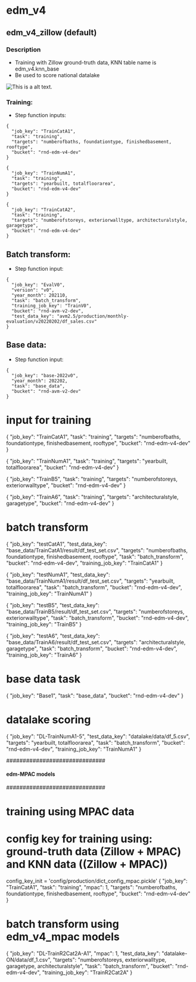 # edm_v4

## edm_v4_zillow (default)

### Description

* Training with Zillow ground-truth data, KNN table name is edm_v4.knn_base 
* Be used to score national datalake

![This is a alt text.](/image/sample.png "This is a sample image.")



### Training:
* Step function inputs:
``` 
{
  "job_key": "TrainCatA1",
  "task": "training",
  "targets": "numberofbaths, foundationtype, finishedbasement, rooftype",
  "bucket": "rnd-edm-v4-dev"
}

{
  "job_key": "TrainNumA1",
  "task": "training",
  "targets": "yearbuilt, totalfloorarea",
  "bucket": "rnd-edm-v4-dev"
}

{
  "job_key": "TrainCatA2",
  "task": "training",
  "targets": "numberofstoreys, exteriorwalltype, architecturalstyle, garagetype",
  "bucket": "rnd-edm-v4-dev"
}
```

## Batch transform:
* Step function input:
```
{
  "job_key": "EvalV0",
  "version": "v0",
  "year_month": 202110,
  "task": "batch_transform",
  "training_job_key": "TrainV0",
  "bucket": "rnd-avm-v2-dev",
  "test_data_key": "avm2.5/production/monthly-evaluation/v20220202/df_sales.csv"
}
```

## Base data:
* Step function input:
```
{
  "job_key": "base-2022v0",
  "year_month": 202202,
  "task": "base_data",
  "bucket": "rnd-avm-v2-dev"
}
```

# input for training
{
  "job_key": "TrainCatA1",
  "task": "training",
  "targets": "numberofbaths, foundationtype, finishedbasement, rooftype",
  "bucket": "rnd-edm-v4-dev"
}

{
  "job_key": "TrainNumA1",
  "task": "training",
  "targets": "yearbuilt, totalfloorarea",
  "bucket": "rnd-edm-v4-dev"
}

{
  "job_key": "TrainB5",
  "task": "training",
  "targets": "numberofstoreys, exteriorwalltype",
  "bucket": "rnd-edm-v4-dev"
}

{
  "job_key": "TrainA6",
  "task": "training",
  "targets": "architecturalstyle, garagetype",
  "bucket": "rnd-edm-v4-dev"
}

# batch transform
{
  "job_key": "testCatA1",
  "test_data_key": "base_data/TrainCatA1/result/df_test_set.csv",
  "targets": "numberofbaths, foundationtype, finishedbasement, rooftype",
  "task": "batch_transform",
  "bucket": "rnd-edm-v4-dev",
  "training_job_key": "TrainCatA1"
}

{
  "job_key": "testNumA1",
  "test_data_key": "base_data/TrainNumA1/result/df_test_set.csv",
  "targets": "yearbuilt, totalfloorarea",
  "task": "batch_transform",
  "bucket": "rnd-edm-v4-dev",
  "training_job_key": "TrainNumA1"
}

{
  "job_key": "testB5",
  "test_data_key": "base_data/TrainB5/result/df_test_set.csv",
  "targets": "numberofstoreys, exteriorwalltype",
  "task": "batch_transform",
  "bucket": "rnd-edm-v4-dev",
  "training_job_key": "TrainB5"
}

{
  "job_key": "testA6",
  "test_data_key": "base_data/TrainA6/result/df_test_set.csv",
  "targets": "architecturalstyle, garagetype",
  "task": "batch_transform",
  "bucket": "rnd-edm-v4-dev",
  "training_job_key": "TrainA6"
}

# base data task
{
  "job_key": "Base1",
  "task": "base_data",
  "bucket": "rnd-edm-v4-dev"
}

# datalake scoring
{
  "job_key": "DL-TrainNumA1-5",
  "test_data_key": "datalake/data/df_5.csv",
  "targets": "yearbuilt, totalfloorarea",
  "task": "batch_transform",
  "bucket": "rnd-edm-v4-dev",
  "training_job_key": "TrainNumA1"
}

##############################
#### edm-MPAC models #########
##############################


# training using MPAC data
# config key for training using: ground-truth data (Zillow + MPAC) and KNN data ((Zillow + MPAC))
config_key_init = 'config/production/dict_config_mpac.pickle'
{
  "job_key": "TrainCatA1",
  "task": "training",
  "mpac": 1,
  "targets": "numberofbaths, foundationtype, finishedbasement, rooftype",
  "bucket": "rnd-edm-v4-dev"
}

# batch transform using edm_v4_mpac models
{
  "job_key": "DL-TrainR2Cat2A-A1",
  "mpac": 1,
  "test_data_key": "datalake-ON/data/df_1.csv",
  "targets": "numberofstoreys, exteriorwalltype, garagetype, architecturalstyle",
  "task": "batch_transform",
  "bucket": "rnd-edm-v4-dev",
  "training_job_key": "TrainR2Cat2A"
}

